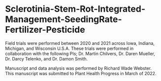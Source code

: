 # Sclerotinia-Stem-Rot-Integrated-Management-SeedingRate-Fertilizer-Pesticide
Field trials were performed between 2020 and 2021 across Iowa, Indiana, Michigan, and Wisconsin U.S.A. These trials were performed in collaboration with the following PIs; Dr. Martin Chilvers, Dr. Daren Mueller, Dr. Darcy Telenko, and Dr. Damon Smith. 

Manuscript and data analysis was performed by Richard Wade Webster.
This manuscript was submitted to Plant Health Progress in March of 2022.
